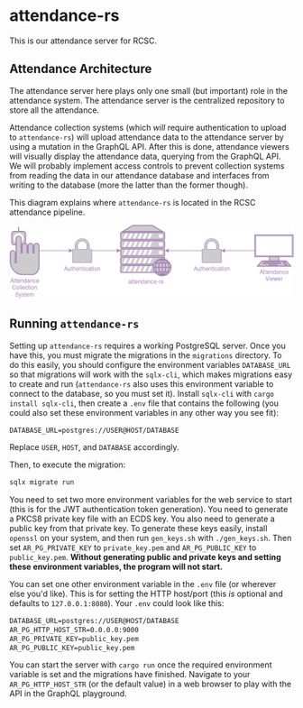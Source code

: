 # attendance-rs

This is our attendance server for RCSC. 

## Attendance Architecture

The attendance server here plays only one small (but important) role in the attendance system. The attendance server is the centralized repository to store all the attendance. 

Attendance collection systems (which *will* require authentication to upload to `attendance-rs`) will upload attendance data to the attendance server by using a mutation in the GraphQL API. After this is done, attendance viewers will visually display the attendance data, querying from the GraphQL API. We will probably implement access controls to prevent collection systems from reading the data in our attendance database and interfaces from writing to the database (more the latter than the former though).

This diagram explains where `attendance-rs` is located in the RCSC attendance pipeline.

![attendance-rs diagram](graphics/attendance-rs-diagram.png)

## Running `attendance-rs`

Setting up `attendance-rs` requires a working PostgreSQL server. Once you have this, you must migrate the migrations in the `migrations` directory. To do this easily, you should configure the environment variables `DATABASE_URL` so that migrations will work with the `sqlx-cli`, which makes migrations easy to create and run (`attendance-rs` also uses this environment variable to connect to the database, so you must set it).
Install `sqlx-cli` with `cargo install sqlx-cli`, then create a `.env` file that contains the following (you could also set these environment variables in any other way you see fit): 

```
DATABASE_URL=postgres://USER@HOST/DATABASE
```

Replace `USER`, `HOST`, and `DATABASE` accordingly.

Then, to execute the migration:

``` sh
sqlx migrate run
```

You need to set two more environment variables for the web service to start (this is for the JWT authentication token generation). You need to generate a PKCS8 private key file with an ECDS key. You also need to generate a public key from that private key. To generate these keys easily, install `openssl` on your system, and then run `gen_keys.sh` with `./gen_keys.sh`. Then set `AR_PG_PRIVATE_KEY` to `private_key.pem` and `AR_PG_PUBLIC_KEY` to `public_key.pem`. **Without generating public and private keys and setting these environment variables, the program will not start.**

You can set one other environment variable in the `.env` file (or wherever else you'd like). This is for setting the HTTP host/port (this *is* optional and defaults to `127.0.0.1:8080`). Your `.env` could look like this:

``` 
DATABASE_URL=postgres://USER@HOST/DATABASE
AR_PG_HTTP_HOST_STR=0.0.0.0:9000
AR_PG_PRIVATE_KEY=public_key.pem
AR_PG_PUBLIC_KEY=public_key.pem
```

You can start the server with `cargo run` once the required environment variable is set and the migrations have finished. Navigate to your `AR_PG_HTTP_HOST_STR` (or the default value) in a web browser to play with the API in the GraphQL playground.
